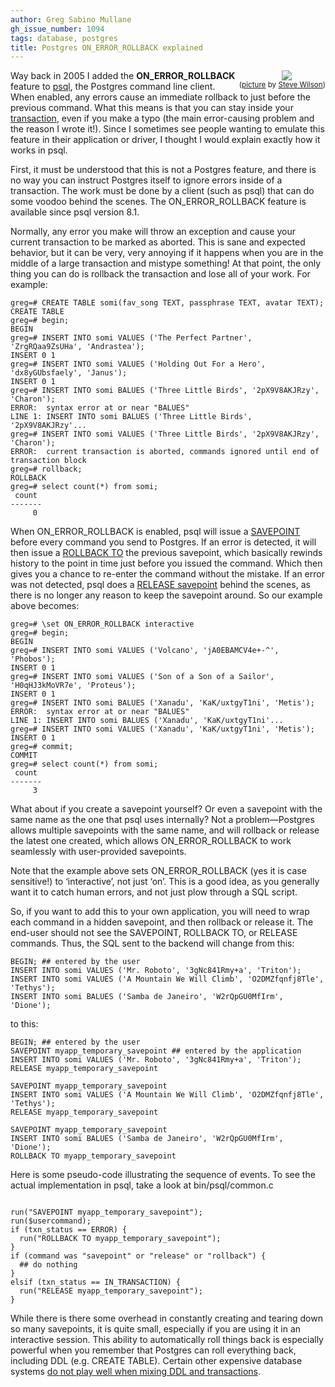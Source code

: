 ```yaml
---
author: Greg Sabino Mullane
gh_issue_number: 1094
tags: database, postgres
title: Postgres ON_ERROR_ROLLBACK explained
---
```


<div class="separator" style="clear: both; float: right; text-align: center;"><a href="/blog/2015/02/24/postgres-onerrorrollback-explained/image-0-big.jpeg" imageanchor="1" style="clear: right; margin-bottom: 1em; margin-left: 1em;"><img border="0" src="/blog/2015/02/24/postgres-onerrorrollback-explained/image-0.jpeg"/></a><br/><small>
(<a href="https://flic.kr/p/jt1ajt">picture</a> by <a href="https://www.flickr.com/photos/pokerbrit/">Steve Wilson</a>)</small></div>

Way back in 2005 I added the **ON_ERROR_ROLLBACK** feature to [psql](https://www.postgresql.org/docs/current/static/app-psql.html), the Postgres command line client. When enabled, any errors cause an immediate rollback to just before the previous command. What this means is that you can stay inside your [transaction](https://www.postgresql.org/docs/current/static/tutorial-transactions.html), even if you make a typo (the main error-causing problem and the reason I wrote it!). Since I sometimes see people wanting to emulate this feature in their application or driver, I thought I would explain exactly how it works in psql.

First, it must be understood that this is not a Postgres feature, and there is no way you can instruct Postgres itself to ignore errors inside of a transaction. The work must be done by a client (such as psql) that can do some voodoo behind the scenes. The ON_ERROR_ROLLBACK feature is available since psql version 8.1.

Normally, any error you make will throw an exception and cause your current transaction to be marked as aborted. This is sane and expected behavior, but it can be very, very annoying if it happens when you are in the middle of a large transaction and mistype something! At that point, the only thing you can do is rollback the transaction and lose all of your work. For example:

```
greg=# CREATE TABLE somi(fav_song TEXT, passphrase TEXT, avatar TEXT);
CREATE TABLE
greg=# begin;
BEGIN
greg=# INSERT INTO somi VALUES ('The Perfect Partner', 'ZrgRQaa9ZsUHa', 'Andrastea');
INSERT 0 1
greg=# INSERT INTO somi VALUES ('Holding Out For a Hero', 'dx8yGUbsfaely', 'Janus');
INSERT 0 1
greg=# INSERT INTO somi BALUES ('Three Little Birds', '2pX9V8AKJRzy', 'Charon');
ERROR:  syntax error at or near "BALUES"
LINE 1: INSERT INTO somi BALUES ('Three Little Birds', '2pX9V8AKJRzy'...
greg=# INSERT INTO somi VALUES ('Three Little Birds', '2pX9V8AKJRzy', 'Charon');
ERROR:  current transaction is aborted, commands ignored until end of transaction block
greg=# rollback;
ROLLBACK
greg=# select count(*) from somi;
 count
-------
     0
```

When ON_ERROR_ROLLBACK is enabled, psql will issue a [SAVEPOINT](https://www.postgresql.org/docs/current/static/sql-savepoint.html) before every command you send to Postgres. If an error is detected, it will then issue a [ROLLBACK TO](https://www.postgresql.org/docs/current/static/sql-rollback-to.html) the previous savepoint, which basically rewinds history to the point in time just before you issued the command. Which then gives you a chance to re-enter the command without the mistake. If an error was not detected, psql does a [RELEASE savepoint](https://www.postgresql.org/docs/current/static/sql-release-savepoint.html) behind the scenes, as there is no longer any reason to keep the savepoint around. So our example above becomes:

```
greg=# \set ON_ERROR_ROLLBACK interactive
greg=# begin;
BEGIN
greg=# INSERT INTO somi VALUES ('Volcano', 'jA0EBAMCV4e+-^', 'Phobos');
INSERT 0 1
greg=# INSERT INTO somi VALUES ('Son of a Son of a Sailor', 'H0qHJ3kMoVR7e', 'Proteus');
INSERT 0 1
greg=# INSERT INTO somi BALUES ('Xanadu', 'KaK/uxtgyT1ni', 'Metis');
ERROR:  syntax error at or near "BALUES"
LINE 1: INSERT INTO somi BALUES ('Xanadu', 'KaK/uxtgyT1ni'...
greg=# INSERT INTO somi VALUES ('Xanadu', 'KaK/uxtgyT1ni', 'Metis');
INSERT 0 1
greg=# commit;
COMMIT
greg=# select count(*) from somi;
 count
-------
     3
```

What about if you create a savepoint yourself? Or even a savepoint with the same name as the one that psql uses internally? Not a problem—​Postgres allows multiple savepoints with the same name, and will rollback or release the latest one created, which allows ON_ERROR_ROLLBACK to work seamlessly with user-provided savepoints.

Note that the example above sets ON_ERROR_ROLLBACK (yes it is case sensitive!) to ‘interactive’, not just ‘on’. This is a good idea, as you generally want it to catch human errors, and not just plow through a SQL script.

So, if you want to add this to your own application, you will need to wrap each command in a hidden savepoint, and then rollback or release it. The end-user should not see the SAVEPOINT, ROLLBACK TO, or RELEASE commands. Thus, the SQL sent to the backend will change from this:

```
BEGIN; ## entered by the user
INSERT INTO somi VALUES ('Mr. Roboto', '3gNc841Rmy+a', 'Triton');
INSERT INTO somi VALUES ('A Mountain We Will Climb', 'O2DMZfqnfj8Tle', 'Tethys');
INSERT INTO somi BALUES ('Samba de Janeiro', 'W2rQpGU0MfIrm', 'Dione');
```

to this:

```
BEGIN; ## entered by the user
SAVEPOINT myapp_temporary_savepoint ## entered by the application
INSERT INTO somi VALUES ('Mr. Roboto', '3gNc841Rmy+a', 'Triton');
RELEASE myapp_temporary_savepoint

SAVEPOINT myapp_temporary_savepoint
INSERT INTO somi VALUES ('A Mountain We Will Climb', 'O2DMZfqnfj8Tle', 'Tethys');
RELEASE myapp_temporary_savepoint

SAVEPOINT myapp_temporary_savepoint
INSERT INTO somi BALUES ('Samba de Janeiro', 'W2rQpGU0MfIrm', 'Dione');
ROLLBACK TO myapp_temporary_savepoint
```

Here is some pseudo-code illustrating the sequence of events. To see the actual implementation in psql, take a look at bin/psql/common.c

```

run("SAVEPOINT myapp_temporary_savepoint");
run($usercommand);
if (txn_status == ERROR) {
  run("ROLLBACK TO myapp_temporary_savepoint");
}
if (command was "savepoint" or "release" or "rollback") {
  ## do nothing
}
elsif (txn_status == IN_TRANSACTION) {
  run("RELEASE myapp_temporary_savepoint");
}
```

While there is there some overhead in constantly creating and tearing down so many savepoints, it is quite small, especially if you are using it in an interactive session. This ability to automatically roll things back is especially powerful when you remember that Postgres can roll everything back, including DDL (e.g. CREATE TABLE). Certain other expensive database systems [do not play well when mixing DDL and transactions](https://wiki.postgresql.org/wiki/Transactional_DDL_in_PostgreSQL:_A_Competitive_Analysis).
